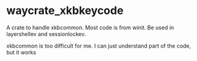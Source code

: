 # waycrate_xkbkeycode

A crate to handle xkbcommon. Most code is from winit. Be used in layershellev and sessionlockev.

xkbcommon is too difficult for me. I can just understand part of the code, but it works
